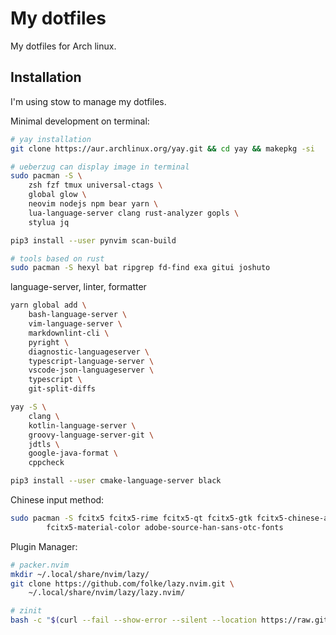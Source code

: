 # My dotfiles

My dotfiles for Arch linux.

## Installation

I'm using stow to manage my dotfiles.

Minimal development on terminal:

```bash
# yay installation
git clone https://aur.archlinux.org/yay.git && cd yay && makepkg -si

# ueberzug can display image in terminal
sudo pacman -S \
    zsh fzf tmux universal-ctags \
    global glow \
    neovim nodejs npm bear yarn \
    lua-language-server clang rust-analyzer gopls \
    stylua jq

pip3 install --user pynvim scan-build

# tools based on rust
sudo pacman -S hexyl bat ripgrep fd-find exa gitui joshuto
```

language-server, linter, formatter

```bash
yarn global add \
    bash-language-server \
    vim-language-server \
    markdownlint-cli \
    pyright \
    diagnostic-languageserver \
    typescript-language-server \
    vscode-json-languageserver \
    typescript \
    git-split-diffs

yay -S \
    clang \
    kotlin-language-server \
    groovy-language-server-git \
    jdtls \
    google-java-format \
    cppcheck

pip3 install --user cmake-language-server black
```

Chinese input method:

```bash
sudo pacman -S fcitx5 fcitx5-rime fcitx5-qt fcitx5-gtk fcitx5-chinese-addons \
        fcitx5-material-color adobe-source-han-sans-otc-fonts
```

Plugin Manager:

```bash
# packer.nvim
mkdir ~/.local/share/nvim/lazy/
git clone https://github.com/folke/lazy.nvim.git \
    ~/.local/share/nvim/lazy/lazy.nvim/

# zinit
bash -c "$(curl --fail --show-error --silent --location https://raw.githubusercontent.com/zdharma-continuum/zinit/HEAD/scripts/install.sh)"
```
